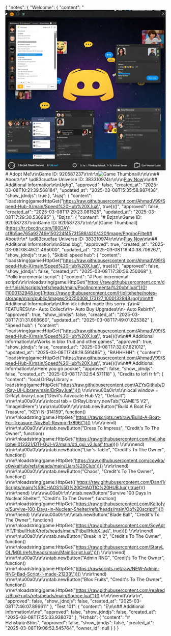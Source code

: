 {
  "notes": {
    "Welcome": {
      "content": "![Gemini_Generated_Image_kcvox0kcvox0kcvo.jpeg](https://raw.githubusercontent.com/Hiplitehehe/notes-storage/main/public/images/20250308_102135_Gemini_Generated_Image_kcvox0kcvox0kcvo.jpeg)# Adopt Me!\r\nGame ID: 920587237\r\n\r\n![Game Thumbnail](https://tr.rbxcdn.com/180DAY-cf8b5ae765a92749e150224f45731588/420/420/Image/Png/noFilter)\r\n\r\n## About\r\n* \ud83c\udfae Universe ID: 383310974\r\n\r\n[Play Now](https://www.roblox.com/games/920587237)\n\n## Additional Information\n\nUghg",
      "approved": false,
      "created_at": "2025-03-08T10:21:39.568184",
      "updated_at": "2025-03-08T15:35:58.987438",
      "show_jdndjs": true
    },
    "Jsjsj": {
      "content": "loadstring(game:HttpGet(\"https://raw.githubusercontent.com/AhmadV99/Speed-Hub-X/main/Speed%20Hub%20X.lua\", true))()",
      "approved": false,
      "created_at": "2025-03-08T17:29:23.081525",
      "updated_at": "2025-03-08T17:29:30.536995"
    },
    "Bzjzn": {
      "content": "# Bzjzn\nGame ID: 920587237\n\nGame ID: 920587237\r\n\r\n![Game Thumbnail](https://tr.rbxcdn.com/180DAY-cf8b5ae765a92749e150224f45731588/420/420/Image/Png/noFilte## About\r\n* \ud83c\udfae Universe ID: 383310974\r\n\r\n[Play Now](https://www.roblox.com/games/920587237)\n\n## Additional Information\n\nSbbs bbg",
      "approved": true,
      "created_at": "2025-03-08T08:49:21.495000",
      "updated_at": "2025-03-08T18:40:38.706267",
      "show_jdndjs": true
    },
    "Skibidi speed hub": {
      "content": "loadstring(game:HttpGet(\"https://raw.githubusercontent.com/AhmadV99/Speed-Hub-X/main/Speed%20Hub%20X.lua\", true))()",
      "approved": false,
      "show_jdndjs": false,
      "created_at": "2025-03-08T17:30:56.250068"
    },
    "Pollo incremental script": {
      "content": "# Pool incremental script\r\n\r\nloadstring(game:HttpGet(\"https://raw.githubusercontent.com/de-\r\nishi/scripts/refs/heads/main/PoolIncremental%20obf.lua\"))()![1000132948.jpg](https://raw.githubusercontent.com/Hiplitehehe/notes-storage/main/public/images/20250308_173127_1000132948.jpg)\n\n## Additional Information\n\nUhm idk i didnt made this sorry :(\r\n# FEATURES\r\n- Auto Collect\r\n- Auto Buy Upgrades\r\n- Auto Rebirth",
      "approved": true,
      "show_jdndjs": false,
      "created_at": "2025-03-08T17:31:31.668660",
      "updated_at": "2025-03-08T17:49:01.625382"
    },
    "Speed hub": {
      "content": "loadstring(game:HttpGet(\"https://raw.githubusercontent.com/AhmadV99/Speed-Hub-X/main/Speed%20Hub%20X.lua\", true))()\n\n## Additional Information\n\nWorks in blox fruit and other games",
      "approved": true,
      "show_jdndjs": false,
      "created_at": "2025-03-08T17:32:07.621012",
      "updated_at": "2025-03-08T17:48:19.591485"
    },
    "RAHHHHH": {
      "content": "loadstring(game:HttpGet(\"https://raw.githubusercontent.com/AhmadV99/Speed-Hub-X/main/Speed%20Hub%20X.lua\", true))()\n\n## Additional Information\n\nHere you go pookie",
      "approved": false,
      "show_jdndjs": false,
      "created_at": "2025-03-08T17:32:54.571118"
    },
    "Credits to lofi fr fr": {
      "content": "local DrRayLibrary = loadstring(game:HttpGet(\"https://raw.githubusercontent.com/AZYsGithub/DrRay-UI-Library/main/DrRay.lua\"))() \r\n\r\n\u00a0\r\n\r\nlocal window = DrRayLibrary:Load(\"Devil's Advocate Hub V2\", \"Default\") \r\n\r\n\u00a0\r\n\r\nlocal tab = DrRayLibrary.newTab(\"GAME'S V2\", \"ImageIdHere\") \r\n\r\n\u00a0\r\n\r\ntab.newButton(\"Build A Boat For Treasure\", \"KEY: N-314159\", function() \r\n\r\nloadstring(game:HttpGet(\"https://rawscripts.net/raw/Build-A-Boat-For-Treasure-NovBot-Revmp-17896\"))() \r\n\r\nend) \r\n\r\n\u00a0\r\n\r\ntab.newButton(\"Dress To Impress\", \"Credit's To The Owner\", function() \r\n\r\nloadstring(game:HttpGet(\"https://raw.githubusercontent.com/hellohellohell012321/DTI-GUI-V2/main/dti_gui_v2.lua\",true))() \r\n\r\nend) \r\n\r\n\u00a0\r\n\r\ntab.newButton(\"Liar's Table\", \"Credit's To The Owner\", function() \r\n\r\nloadstring(game:HttpGet('https://raw.githubusercontent.com/cowka/c0wkaHub/refs/heads/main/Liars%20Club'))() \r\n\r\nend) \r\n\r\n\u00a0\r\n\r\ntab.newButton(\"Chaos\", \"Credit's To The Owner\", function() \r\n\r\nloadstring(game:HttpGet(('https://raw.githubusercontent.com/Dan41/Scripts/main/%5BCHAOS%5D%20CHAOTIC%20HUB.lua'),true))() \r\n\r\nend) \r\n\r\n\u00a0\r\n\r\ntab.newButton(\"Survive 100 Days In Nuclear Shelter\", \"Credit's To The Owner\", function() \r\n\r\nloadstring(game:HttpGet(\"https://raw.githubusercontent.com/Kaitofyp/Survive-100-Days-In-Nuclear-Shelter/refs/heads/main/Op%20script\"))() \r\n\r\nend) \r\n\r\n\u00a0\r\n\r\ntab.newButton(\"Blade Ball\", \"Credit's To The Owner\", function() \r\n\r\nloadstring(game:HttpGet(\"https://raw.githubusercontent.com/SoyAdriYT/PitbullHubX/refs/heads/main/PitbullHubX.lua\", true))() \r\n\r\nend) \r\n\r\n\u00a0\r\n\r\ntab.newButton(\"Break In 2\", \"Credit's To The Owner\", function() \r\n\r\nloadstring(game:HttpGet(\"https://raw.githubusercontent.com/StaryLOL/MGL/refs/heads/main/MainScript.lua\"))() \r\n\r\nend) \r\n\r\n\u00a0\r\n\r\ntab.newButton(\"Admin RNG\", \"Credit's To The Owner\", function() \r\n\r\nloadstring(game:HttpGet(\"https://rawscripts.net/raw/NEW-Admin-RNG-Bad-Script-I-made-21233\"))() \r\n\r\nend) \r\n\r\n\u00a0\r\n\r\ntab.newButton(\"Blox Fruits\", \"Credit's To The Owner\", function() \r\n\r\nloadstring(game:HttpGet(\"https://raw.githubusercontent.com/realredz/BloxFruits/refs/heads/main/Source.lua\"))() \r\n\r\nend)\r\n\r\n",
      "approved": false,
      "show_jdndjs": false,
      "created_at": "2025-03-08T17:46:07.896611"
    },
    "Test 101": {
      "content": "E\n\n## Additional Information\n\ne",
      "approved": false,
      "show_jdndjs": false,
      "created_at": "2025-03-08T17:55:33.938070"
    },
    "Hzhsb": {
      "content": "# Hzhsb\n\nSbbs",
      "approved": false,
      "show_jdndjs": false,
      "created_at": "2025-03-08T19:06:52.545764",
      "owner_id": null
    }
  }
}